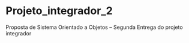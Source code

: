 # Projeto_integrador_2
Proposta de Sistema Orientado a Objetos – Segunda Entrega do projeto integrador
